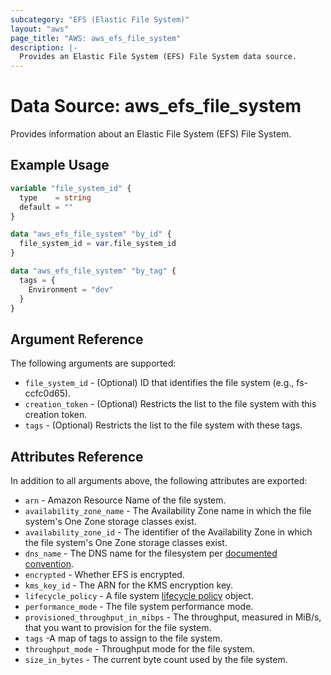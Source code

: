 ```yaml
---
subcategory: "EFS (Elastic File System)"
layout: "aws"
page_title: "AWS: aws_efs_file_system"
description: |-
  Provides an Elastic File System (EFS) File System data source.
---
```


# Data Source: aws_efs_file_system

Provides information about an Elastic File System (EFS) File System.

## Example Usage

```terraform
variable "file_system_id" {
  type    = string
  default = ""
}

data "aws_efs_file_system" "by_id" {
  file_system_id = var.file_system_id
}

data "aws_efs_file_system" "by_tag" {
  tags = {
    Environment = "dev"
  }
}
```

## Argument Reference

The following arguments are supported:

* `file_system_id` - (Optional) ID that identifies the file system (e.g., fs-ccfc0d65).
* `creation_token` - (Optional) Restricts the list to the file system with this creation token.
* `tags` - (Optional) Restricts the list to the file system with these tags.

## Attributes Reference

In addition to all arguments above, the following attributes are exported:

* `arn` - Amazon Resource Name of the file system.
* `availability_zone_name` - The Availability Zone name in which the file system's One Zone storage classes exist.
* `availability_zone_id` - The identifier of the Availability Zone in which the file system's One Zone storage classes exist.
* `dns_name` - The DNS name for the filesystem per [documented convention](http://docs.aws.amazon.com/efs/latest/ug/mounting-fs-mount-cmd-dns-name.html).
* `encrypted` - Whether EFS is encrypted.
* `kms_key_id` - The ARN for the KMS encryption key.
* `lifecycle_policy` - A file system [lifecycle policy](https://docs.aws.amazon.com/efs/latest/ug/API_LifecyclePolicy.html) object.
* `performance_mode` - The file system performance mode.
* `provisioned_throughput_in_mibps` - The throughput, measured in MiB/s, that you want to provision for the file system.
* `tags` -A map of tags to assign to the file system.
* `throughput_mode` - Throughput mode for the file system.
* `size_in_bytes` - The current byte count used by the file system.
